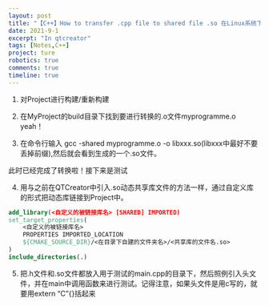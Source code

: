 ```yaml
---
layout: post
title: "【C++】How to transfer .cpp file to shared file .so 在Linux系统下的QtCreator中进行cpp文件与共享动态库.so文件的转换"
date: 2021-9-1
excerpt: "In qtcreator"
tags: [Notes,C++]
project: ture
robotics: true
comments: true
timeline: true
---
```

<script type="text/javascript" src="http://tajs.qq.com/stats?sId=66526224" charset="UTF-8"></script>


1. 对Project进行构建/重新构建

2. 在MyProject的build目录下找到要进行转换的.o文件myprogramme.o  yeah！

3. 在命令行输入 gcc -shared myprogramme.o -o libxxx.so(libxxx中最好不要丢掉前缀),然后就会看到生成的一个.so文件。

此时已经完成了转换啦！接下来是测试

4. 用与之前在QTCreator中引入.so动态共享库文件的方法一样，通过自定义库的形式把动态库链接到Project中。

```cmake
add_library(<自定义的被链接库名> [SHARED] IMPORTED)
set_target_properties(
    <自定义的被链接库名>
    PROPERTIES IMPORTED_LOCATION
    ${CMAKE_SOURCE_DIR}/<在目录下自建的文件夹名>/<共享库的文件名.so>
)
include_directories(.)
```

5. 把.h文件和.so文件都放入用于测试的main.cpp的目录下，然后照例引入头文件，并在main中调用函数来进行测试。记得注意，如果头文件是用c写的，就要用extern “C”{}括起来



    
